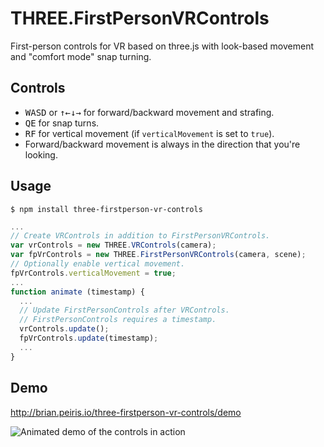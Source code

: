 # THREE.FirstPersonVRControls

First-person controls for VR based on three.js with look-based movement and "comfort mode" snap turning.

## Controls

- <kbd>W</kbd><kbd>A</kbd><kbd>S</kbd><kbd>D</kbd> or <kbd>&uarr;</kbd><kbd>&larr;</kbd><kbd>&darr;</kbd><kbd>&rarr;</kbd> for forward/backward movement and strafing.
- <kbd>Q</kbd><kbd>E</kbd> for snap turns.
- <kbd>R</kbd><kbd>F</kbd> for vertical movement (if `verticalMovement` is set to `true`).
- Forward/backward movement is always in the direction that you're looking.

## Usage

    $ npm install three-firstperson-vr-controls
  
```javascript
...  
// Create VRControls in addition to FirstPersonVRControls.
var vrControls = new THREE.VRControls(camera);
var fpVrControls = new THREE.FirstPersonVRControls(camera, scene);
// Optionally enable vertical movement.
fpVrControls.verticalMovement = true;
...
function animate (timestamp) {
  ...
  // Update FirstPersonControls after VRControls.
  // FirstPersonControls requires a timestamp.
  vrControls.update();
  fpVrControls.update(timestamp);
  ...
}
```
  
## Demo

http://brian.peiris.io/three-firstperson-vr-controls/demo
  
![Animated demo of the controls in action](http://brian.peiris.io/three-firstperson-vr-controls/demo/demo.gif)
